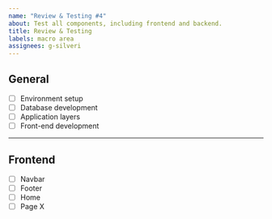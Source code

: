```yaml
---
name: "Review & Testing #4"
about: Test all components, including frontend and backend.
title: Review & Testing
labels: macro area
assignees: g-silveri
---
```


## General

- [ ] Environment setup
- [ ] Database development
- [ ] Application layers
- [ ] Front-end development

---

## Frontend

- [ ] Navbar
- [ ] Footer
- [ ] Home
- [ ] Page X
